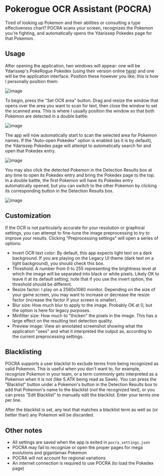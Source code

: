 # Pokerogue OCR Assistant (POCRA)
Tired of looking up Pokemon and their abilities or consulting a type effectiveness chart? POCRA scans your screen, recognizes the Pokemon you're fighting, and automatically opens the 
Ydarissep Pokedex page for that Pokemon. 
## Usage
After opening the application, two windows will appear: one will be Ydarissep's PokeRogue Pokedex (using their version online [here](https://ydarissep.github.io/PokeRogue-Pokedex))
and one will be the application interface. Position these however you like; this is how I personally position them:

![image](https://github.com/ruan-xian/POCRA/assets/55116848/6281f97e-ca54-40eb-8304-4a1a9b21d17c)

To begin, press the "Set OCR area" button. Drag and resize the window that opens over the area you want to scan for text, then close the window to set the scanned area.
This is where I usually position the window so that both Pokemon are detected in a double battle:

![image](https://github.com/ruan-xian/POCRA/assets/55116848/c56b3521-c4fc-4fe0-8679-e386d133bc8b)

The app will now automatically start to scan the selected area for Pokemon names. If the "Auto-open Pokedex" option is enabled (as it is by default), the Ydarissep Pokedex page
will attempt to automatically search for and open that Pokedex entry.

![image](https://github.com/ruan-xian/POCRA/assets/55116848/e1f1845a-a50e-479a-aecb-961b34514c75)

You may also click the detected Pokemon in the Detection Results box at any time to open its Pokedex entry and bring the Pokedex page to the top. In a double battle, the first 
Pokemon will have its Pokedex entry automatically opened, but you can switch to the other Pokemon by clicking its corresponding button in the Detection Results box.

![image](https://github.com/ruan-xian/POCRA/assets/55116848/33f2dbe5-40a2-4cf4-a9b3-5b586d24eb3b)

## Customization
If the OCR is not particularly accurate for your resolution or graphical settings, you can attempt to fine-tune the image preprocessing to try to improve your results.
Clicking "Preprocessing settings" will open a series of options:
- Invert OCR text color: By default, this app expects light text on a dark background. If you are playing on the Legacy UI theme (dark text on a light background), you should check this box.
- Threshold: A number from 0 to 255 representing the brightness level at which the image will be separated into black or white pixels. Likely OK to leave it at its default setting;
note that if you use the invert option, the threshold should be different.
- Resize factor: I play on a 2560x1080 monitor. Depending on the size of your game screen, you may want to increase or decrease the resize factor (increase the factor if your screen is smaller).
- Blur size: How much blur to apply to the image. Probably OK at 0, but the option is here for legacy purposes.
- Minfilter size: How much to "thicken" the pixels in the image. This has a large effect on the resulting text detection quality.
- Preview image: View an annotated screenshot showing what the application "sees" and what it interpreted the output as, according to the current preprocessing settings.
## Blacklisting
POCRA supports a user blacklist to exclude terms from being recognized as valid Pokemon. This is useful when you don't want to, for example, recognize Pokemon in your team, or a term commonly gets interpreted as a Pokemon when it is not (like S.ATK being read as Sawk). You can press the "Blacklist" button under a Pokemon's button in the Detection Results box to add that Pokemon's name to the blacklist (*not* the recognized text), or you can press "Edit Blacklist" to manually edit the blacklist. Enter your terms one per line.

After the blacklist is set, any text that matches a blacklist term as well as (or better than) any Pokemon will be discarded. 
## Other notes
- All settings are saved when the app is exited in `pocra_settings.json`
- POCRA may fail to recognize or open the proper pages for mega evolutions and gigantamax Pokemon
- POCRA will not account for regional variations
- An internet connection *is* required to use POCRA (to load the Pokedex page)

